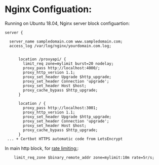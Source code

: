 # Nginx Configuation:

Running on Ubuntu 18.04, Nginx server block configuartion:

    server {

      server_name sampledomain.com www.sampledomain.com;
      access_log /var/log/nginx/yourdomain.com.log;


          location /proxyapi/ {
            limit_req zone=mylimit burst=20 nodelay;
            proxy_pass http://localhost:4000/;
            proxy_http_version 1.1;
            proxy_set_header Upgrade $http_upgrade;
            proxy_set_header Connection 'upgrade';
            proxy_set_header Host $host;
            proxy_cache_bypass $http_upgrade;
          }

          location / {
            proxy_pass http://localhost:3001;
            proxy_http_version 1.1;
            proxy_set_header Upgrade $http_upgrade;
            proxy_set_header Connection 'upgrade';
            proxy_set_header Host $host;
            proxy_cache_bypass $http_upgrade;
          }
     ... + Certbot HTTPS automatic code from LetsEncrypt

In main http block, for [rate limiting:](https://www.nginx.com/blog/rate-limiting-nginx/):

        limit_req_zone $binary_remote_addr zone=mylimit:10m rate=5r/s;
